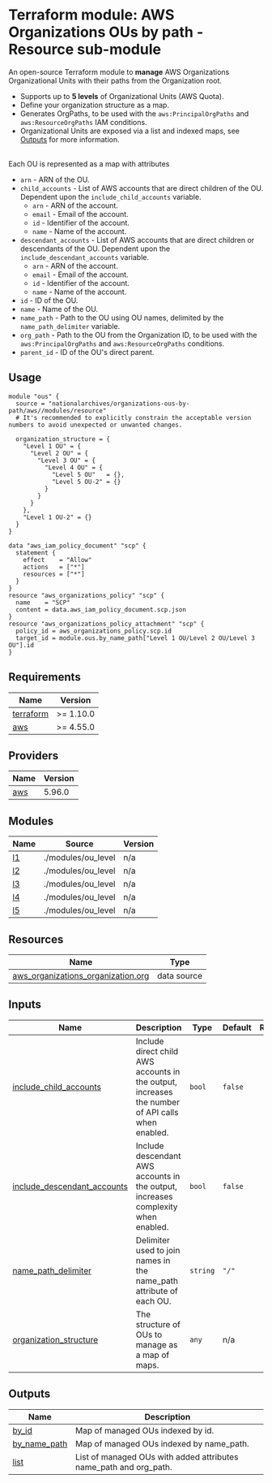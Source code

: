 # Terraform module: AWS Organizations OUs by path - Resource sub-module

An open-source Terraform module to **manage** AWS Organizations Organizational Units with their paths from the Organization root.

- Supports up to **5 levels** of Organizational Units (AWS Quota).
- Define your organization structure as a map.
- Generates OrgPaths, to be used with the `aws:PrincipalOrgPaths` and `aws:ResourceOrgPaths` IAM conditions.
- Organizational Units are exposed via a list and indexed maps, see <a name="Outputs"></a> [Outputs](#Outputs) for more information.

<br/>
Each OU is represented as a map with attributes

- `arn` - ARN of the OU.
- `child_accounts` - List of AWS accounts that are direct children of the OU. Dependent upon the `include_child_accounts` variable.
  - `arn` - ARN of the account.
  - `email` - Email of the account.
  - `id` - Identifier of the account.
  - `name` - Name of the account.
- `descendant_accounts` - List of AWS accounts that are direct children or descendants of the OU. Dependent upon the `include_descendant_accounts` variable.
  - `arn` - ARN of the account.
  - `email` - Email of the account.
  - `id` - Identifier of the account.
  - `name` - Name of the account.
- `id` - ID of the OU.
- `name` - Name of the OU.
- `name_path` - Path to the OU using OU names, delimited by the `name_path_delimiter` variable.
- `org_path` - Path to the OU from the Organization ID, to be used with the `aws:PrincipalOrgPaths` and `aws:ResourceOrgPaths` conditions.
- `parent_id` - ID of the OU's direct parent.

## Usage

```hcl
module "ous" {
  source = "nationalarchives/organizations-ous-by-path/aws//modules/resource"
  # It's recommended to explicitly constrain the acceptable version numbers to avoid unexpected or unwanted changes.

  organization_structure = {
    "Level 1 OU" = {
      "Level 2 OU" = {
        "Level 3 OU" = {
          "Level 4 OU" = {
            "Level 5 OU"   = {},
            "Level 5 OU-2" = {}
          }
        }
      }
    },
    "Level 1 OU-2" = {}
  }
}

data "aws_iam_policy_document" "scp" {
  statement {
    effect    = "Allow"
    actions   = ["*"]
    resources = ["*"]
  }
}
resource "aws_organizations_policy" "scp" {
  name    = "SCP"
  content = data.aws_iam_policy_document.scp.json
}
resource "aws_organizations_policy_attachment" "scp" {
  policy_id = aws_organizations_policy.scp.id
  target_id = module.ous.by_name_path["Level 1 OU/Level 2 OU/Level 3 OU"].id
}
```

<!-- BEGIN_TF_DOCS -->

## Requirements

| Name                                                                     | Version   |
| ------------------------------------------------------------------------ | --------- |
| <a name="requirement_terraform"></a> [terraform](#requirement_terraform) | >= 1.10.0 |
| <a name="requirement_aws"></a> [aws](#requirement_aws)                   | >= 4.55.0 |

## Providers

| Name                                             | Version |
| ------------------------------------------------ | ------- |
| <a name="provider_aws"></a> [aws](#provider_aws) | 5.96.0  |

## Modules

| Name                                      | Source             | Version |
| ----------------------------------------- | ------------------ | ------- |
| <a name="module_l1"></a> [l1](#module_l1) | ./modules/ou_level | n/a     |
| <a name="module_l2"></a> [l2](#module_l2) | ./modules/ou_level | n/a     |
| <a name="module_l3"></a> [l3](#module_l3) | ./modules/ou_level | n/a     |
| <a name="module_l4"></a> [l4](#module_l4) | ./modules/ou_level | n/a     |
| <a name="module_l5"></a> [l5](#module_l5) | ./modules/ou_level | n/a     |

## Resources

| Name                                                                                                                                            | Type        |
| ----------------------------------------------------------------------------------------------------------------------------------------------- | ----------- |
| [aws_organizations_organization.org](https://registry.terraform.io/providers/hashicorp/aws/latest/docs/data-sources/organizations_organization) | data source |

## Inputs

| Name                                                                                                               | Description                                                                                      | Type     | Default | Required |
| ------------------------------------------------------------------------------------------------------------------ | ------------------------------------------------------------------------------------------------ | -------- | ------- | :------: |
| <a name="input_include_child_accounts"></a> [include_child_accounts](#input_include_child_accounts)                | Include direct child AWS accounts in the output, increases the number of API calls when enabled. | `bool`   | `false` |    no    |
| <a name="input_include_descendant_accounts"></a> [include_descendant_accounts](#input_include_descendant_accounts) | Include descendant AWS accounts in the output, increases complexity when enabled.                | `bool`   | `false` |    no    |
| <a name="input_name_path_delimiter"></a> [name_path_delimiter](#input_name_path_delimiter)                         | Delimiter used to join names in the name_path attribute of each OU.                              | `string` | `"/"`   |    no    |
| <a name="input_organization_structure"></a> [organization_structure](#input_organization_structure)                | The structure of OUs to manage as a map of maps.                                                 | `any`    | n/a     |   yes    |

## Outputs

| Name                                                                    | Description                                                       |
| ----------------------------------------------------------------------- | ----------------------------------------------------------------- |
| <a name="output_by_id"></a> [by_id](#output_by_id)                      | Map of managed OUs indexed by id.                                 |
| <a name="output_by_name_path"></a> [by_name_path](#output_by_name_path) | Map of managed OUs indexed by name_path.                          |
| <a name="output_list"></a> [list](#output_list)                         | List of managed OUs with added attributes name_path and org_path. |

<!-- END_TF_DOCS -->
